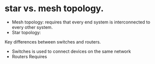 # star vs. mesh topology.
- Mesh topology: requires that every end system is interconnected to every other system.
- Star topology: 


Key differences between switches and routers.
- Switches is used to connect devices on the same network
- Routers Requires 
